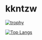 # kkntzw

[![trophy](https://github-profile-trophy.vercel.app/?username=kkntzw&theme=oldie&column=7&margin-w=10&margin-h=10)](https://github.com/ryo-ma/github-profile-trophy)

[![Top Langs](https://github-readme-stats.vercel.app/api/top-langs/?username=kkntzw&layout=compact&langs_count=6)](https://github.com/anuraghazra/github-readme-stats)

